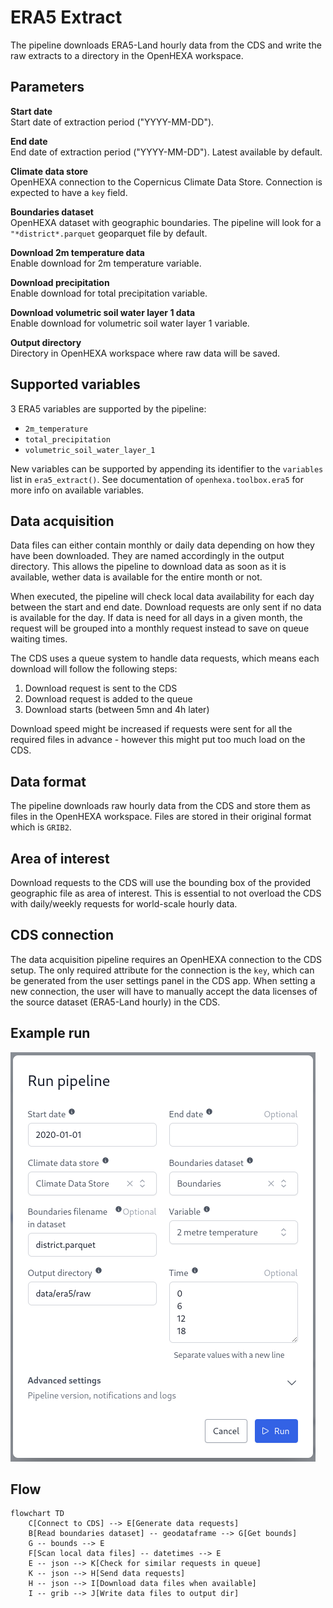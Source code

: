 # ERA5 Extract

The pipeline downloads ERA5-Land hourly data from the CDS and write the raw extracts to a directory
in the OpenHEXA workspace.

## Parameters

**Start date**  
Start date of extraction period ("YYYY-MM-DD").

**End date**  
End date of extraction period ("YYYY-MM-DD"). Latest available by default.

**Climate data store**  
OpenHEXA connection to the Copernicus Climate Data Store. Connection is expected to have a `key` field.

**Boundaries dataset**  
OpenHEXA dataset with geographic boundaries. The pipeline will look for a `"*district*.parquet` geoparquet file by default.

**Download 2m temperature data**  
Enable download for 2m temperature variable.

**Download precipitation**  
Enable download for total precipitation variable.

**Download volumetric soil water layer 1 data**  
Enable download for volumetric soil water layer 1 variable.

**Output directory**  
Directory in OpenHEXA workspace where raw data will be saved.

## Supported variables

3 ERA5 variables are supported by the pipeline:

* `2m_temperature`
* `total_precipitation`
* `volumetric_soil_water_layer_1`

New variables can be supported by appending its identifier
to the `variables` list in `era5_extract()`. See documentation of `openhexa.toolbox.era5` for more
info on available variables.

## Data acquisition

Data files can either contain monthly or daily data depending on how they have been downloaded.
They are named accordingly in the output directory. This allows the pipeline to download data as
soon as it is available, wether data is available for the entire month or not.

When executed, the pipeline will check local data availability for each day between the start and
end date. Download requests are only sent if no data is available for the day. If data is need for
all days in a given month, the request will be grouped into a monthly request instead to save on
queue waiting times.

The CDS uses a queue system to handle data requests, which means each download will follow the following steps:

1. Download request is sent to the CDS
2. Download request is added to the queue
3. Download starts (between 5mn and 4h later)

Download speed might be increased if requests were sent for all the required files in advance -
however this might put too much load on the CDS.

## Data format

The pipeline downloads raw hourly data from the CDS and store them as files in the OpenHEXA
workspace. Files are stored in their original format which is `GRIB2`.

## Area of interest

Download requests to the CDS will use the bounding box of the provided geographic file as area of
interest. This is essential to not overload the CDS with daily/weekly requests for world-scale
hourly data.

## CDS connection

The data acquisition pipeline requires an OpenHEXA connection to the CDS setup. The only required
attribute for the connection is the `key`, which can be generated from the user settings panel in
the CDS app. When setting a new connection, the user will have to manually accept the data licenses
of the source dataset (ERA5-Land hourly) in the CDS.

## Example run

![Example run](docs/images/example_run.png)

## Flow

```mermaid
flowchart TD
    C[Connect to CDS] --> E[Generate data requests]
    B[Read boundaries dataset] -- geodataframe --> G[Get bounds]
    G -- bounds --> E
    F[Scan local data files] -- datetimes --> E
    E -- json --> K[Check for similar requests in queue]
    K -- json --> H[Send data requests]
    H -- json --> I[Download data files when available]
    I -- grib --> J[Write data files to output dir]
```